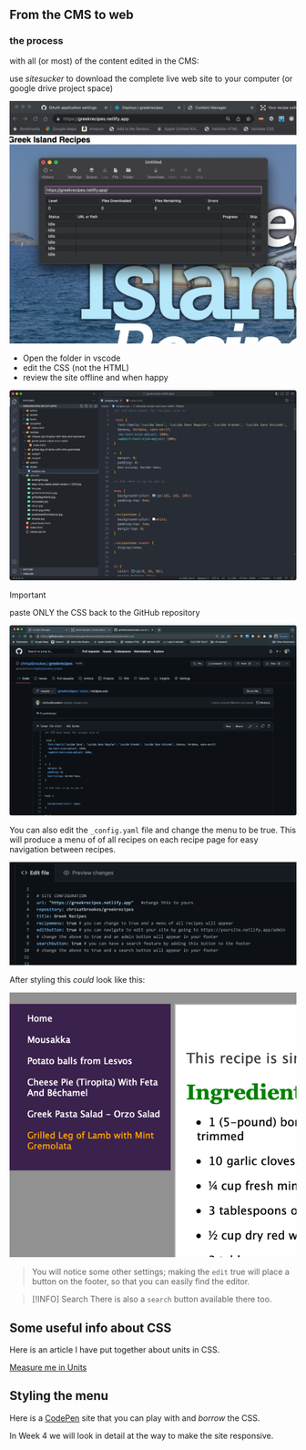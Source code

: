 ## From the CMS to web
### the process

with all (or most) of the content edited in the CMS:

use *sitesucker* to download the complete live web site to your computer (or google drive project space)

![Paste the URL into Sitesucker](../../media/sitesucker.png)

- Open the folder in vscode 
- edit the CSS (not the HTML)
- review the site offline and when happy

![Only edit the CSS](../../media/Screenshot%202023-02-13%20at%2023.34.57.png)

> [!important] 
>  paste ONLY the CSS back to the GitHub repository


![Paste this back to github](../../media/Screenshot%202023-02-13%20at%2023.36.47.png)

You can also edit the `_config.yaml`  file and change the menu to be true. This will produce a menu of of all recipes on each recipe page for easy navigation between recipes.

![You can make some changes to the config settings](../../media/Screenshot%202023-02-13%20at%2023.37.31.png)

After styling this _could_ look like this:

![You will need to style the nav in the CSS](../../media/Screenshot%202023-02-13%20at%2023.41.11.png)

>You will notice some other settings; making the `edit` true will place a button on the footer, so that you can easily find the editor.

> [!INFO] Search
> There is also a `search` button available there too.

## Some useful info about CSS
Here is an article I have put together about units in CSS. 

[Measure me in Units](../../Articles/Measure%20me%20in%20Units.md)

## Styling the menu 

Here is a [CodePen](https://codepen.io/pageboy/pen/zYowepE) site that you can play with and _borrow_ the CSS.

In Week 4 we will look in detail at the way to make the site responsive.

